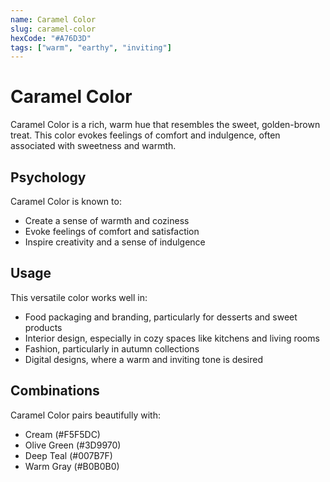 ```yaml
---
name: Caramel Color
slug: caramel-color
hexCode: "#A76D3D"
tags: ["warm", "earthy", "inviting"]
---
```


# Caramel Color

Caramel Color is a rich, warm hue that resembles the sweet, golden-brown treat. This color evokes feelings of comfort and indulgence, often associated with sweetness and warmth.

## Psychology

Caramel Color is known to:
- Create a sense of warmth and coziness
- Evoke feelings of comfort and satisfaction
- Inspire creativity and a sense of indulgence

## Usage

This versatile color works well in:
- Food packaging and branding, particularly for desserts and sweet products
- Interior design, especially in cozy spaces like kitchens and living rooms
- Fashion, particularly in autumn collections
- Digital designs, where a warm and inviting tone is desired

## Combinations

Caramel Color pairs beautifully with:
- Cream (#F5F5DC)
- Olive Green (#3D9970)
- Deep Teal (#007B7F)
- Warm Gray (#B0B0B0)